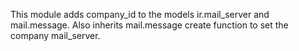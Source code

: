 This module adds company_id to the models ir.mail_server and
mail.message. Also inherits mail.message create function to set the
company mail_server.
